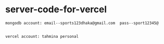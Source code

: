 # server-code-for-vercel
```
mongodb account: email--sports123dhaka@gmail.com  pass--sport12345@
 
```
```
vercel account: tahmina personal
 
```
